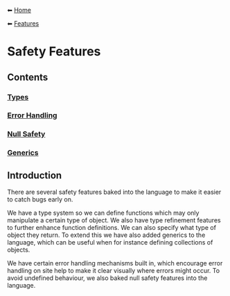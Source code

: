 ⬅ [Home](/README.md)

⬅ [Features](/features/README.md)

# Safety Features

## Contents

### [Types](/features/safety/types.md)
### [Error Handling](/features/safety/error_handling.md)
### [Null Safety](/features/safety/null_safety.md)
### [Generics](/features/safety/generics.md)

## Introduction

There are several safety features baked into the language to make it easier to catch bugs early on.

We have a type system so we can define functions which may only manipulate a certain type of object.
We also have type refinement features to further enhance function definitions.
We can also specify what type of object they return.
To extend this we have also added generics to the language, which can be useful when for instance defining collections of objects.

We have certain error handling mechanisms built in, which encourage error handling on site help to make it clear visually where errors might occur.
To avoid undefined behaviour, we also baked null safety features into the language.
